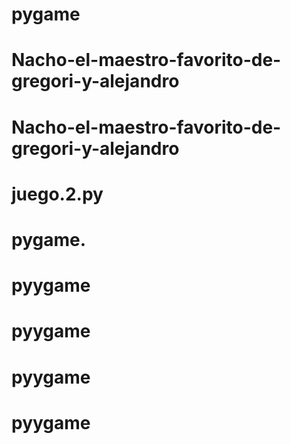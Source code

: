 # pygame
# Nacho-el-maestro-favorito-de-gregori-y-alejandro
# Nacho-el-maestro-favorito-de-gregori-y-alejandro
# juego.2.py
# pygame.
# pyygame
# pyygame
# pyygame
# pyygame
